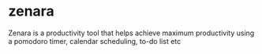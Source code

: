 # zenara
Zenara is a productivity tool that helps achieve maximum productivity using a pomodoro timer, calendar scheduling, to-do list etc
